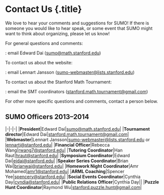 # Contact Us {.title}

We love to hear your comments and suggestions for SUMO! If there is someone you
would like to hear speak, or some event that SUMO might want to think about
organizing, please let us know!

For general questions and comments:

:   email Edward Dai (sumo@math.stanford.edu)

To contact us about the website:

:   email Lennart Jansson (sumo-webmaster@lists.stanford.edu)

To contact us about the Stanford Math Tournament:

:   email the SMT coordinators (stanford.math.tournament@gmail.com)

For other more specific questions and comments, contact a person below.

## SUMO Officers 2013&ndash;2014

|-|-|-|
|**President**|Edward Dai|sumo@math.stanford.edu|
|**Tournament director**|Edward Dai|stanford.math.tournament@gmail.com|
|**Webmaster**|Lennart Jansson|sumo-webmaster@lists.stanford.edu or lennartj@stanford.edu|
|**Financial Officer**|Rebecca Wang|rwang7@stanford.edu|
|**Tutoring Coordinator**|Han Raut|hraut@stanford.edu|
|**Symposium Coordinator**|Edward Dai|ejdai@stanford.edu|
|**Speaker Series Coordinator**|Brian Wai|brianwai@stanford.edu|
|**Homework Night Coordinator**|Amr Mohamed|amr1@stanford.edu|
|**ARML Coaching**|Spencer Yee|spencery@stanford.edu|
|**Social Events Coordinator**|Cynthia Day|cyndia@stanford.edu|
|**Public Relations Officer**|Cynthia Day||
|**Puzzle Hunt Coordinator**|Raymond Wu|stanford.puzzle.hunt@gmail.com|
